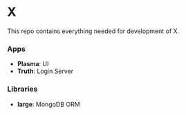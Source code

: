 # X

This repo contains everything needed for development of X.

### Apps
- __Plasma__: UI
- __Truth__: Login Server

### Libraries
- __large__: MongoDB ORM
